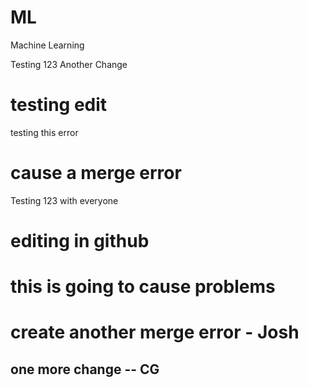 # ML
Machine Learning


Testing 123
Another Change


# testing edit


testing this error

# cause a merge error


Testing 123 with everyone
# editing in github
# this is going to cause problems
# create another merge error - Josh

## one more change -- CG